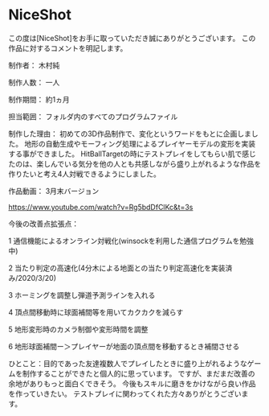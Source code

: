 # NiceShot
この度は[NiceShot]をお手に取っていただき誠にありがとうございます。
この作品に対するコメントを明記します。

制作者：
木村純

制作人数：
一人

制作期間：
約1ヵ月

担当範囲：
フォルダ内のすべてのプログラムファイル

制作した理由：
初めての3D作品制作で、変化というワードをもとに企画しました。
地形の自動生成やモーフィング処理によるプレイヤーモデルの変形を実装する事ができました。
HitBallTargetの時にテストプレイをしてもらい肌で感じたのは、楽しんでいる気分を他の人とも共感しながら盛り上がれるような作品を作りたいと考え4人対戦できるようにしました。

作品動画：
3月末バージョン

https://www.youtube.com/watch?v=Rg5bdDfClKc&t=3s

今後の改善点拡張点：

1 通信機能によるオンライン対戦化(winsockを利用した通信プログラムを勉強中)

2 当たり判定の高速化(4分木による地面との当たり判定高速化を実装済み/2020/3/20)

3 ホーミングを調整し弾道予測ラインを入れる
 
4 頂点間移動時に球面補間等を用いてカクカクを減らす

5 地形変形時のカメラ制御や変形時間を調整

6 地形球面補間ー＞プレイヤーが地面の頂点間を移動するとき補間させる


ひとこと：目的であった友達複数人でプレイしたときに盛り上がれるようなゲームを制作することができたと個人的に思っています。
ですが、まだまだ改善の余地がありもっと面白くできそう。
今後もスキルに磨きをかけながら良い作品を作っていきたい。
テストプレイに関わってくれた方々ありがとうございます。
